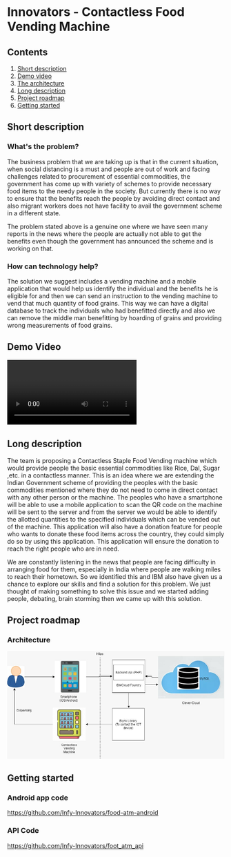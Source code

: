 # Innovators - Contactless Food Vending Machine
## Contents

1. [Short description](#short-description)
1. [Demo video](#demo-video)
1. [The architecture](#the-architecture)
1. [Long description](#long-description)
1. [Project roadmap](#project-roadmap)
1. [Getting started](#getting-started)

## Short description

### What's the problem?

The business problem that we are taking up is that in the current situation, when social distancing is a must and people are out of work and facing challenges related to procurement of essential commodities, the government has come up with variety of schemes to provide necessary food items to the needy people in the society. But currently there is no  way to  ensure that the benefits reach the people by avoiding direct contact and also migrant workers does not have facility to avail the government scheme in a different state. 

The problem stated above is a genuine one where we have seen many reports in the news where the people are actually not able to get the benefits even though the government has announced the scheme and is working on that. 

### How can technology help?

The solution we suggest includes a vending machine and a mobile application that would help us identify the individual and the benefits he is eligible for and then we can send an instruction to the vending machine to vend that much quantity of food grains. This way we can have a digital database to track the individuals who had benefitted directly and also we can remove the middle man benefitting by hoarding of grains and providing wrong measurements of food grains. 
 
 ## Demo Video
 ![Watch the video](https://github.com/Infy-Innovators/Food-ATM/blob/master/VID-20200427-WA0031.mp4)

## Long description

The team is proposing a Contactless Staple Food Vending machine which would provide people the basic essential commodities like Rice, Dal, Sugar ,etc. in a contactless manner. This is an idea where we are extending the Indian Government scheme of providing the peoples with the basic commodities mentioned where they do not need to come in direct contact with any other person or the machine. The peoples who have a smartphone will be able to use a mobile application to scan the QR code on the machine will be sent to the server and from the server we would be able to identify the allotted quantities to the specified individuals which can be vended out of the machine. This application will also have a donation feature for people who wants to donate these food items across the country, they could simply do so by using this application. This application will ensure the donation to reach the right people who are in need. 

We are constantly listening in the news that people are facing difficulty in arranging food for them, especially in India where people are walking miles to reach their hometown. So we identified this and  IBM also have given us a chance to explore our skills and find a solution for this problem. 
We just thought of making something to solve this issue and we started adding people, debating, brain storming then we came up with this solution. 

## Project roadmap
### Architecture

![Architecture](architecture.jpeg)
 
## Getting started

### Android app code
https://github.com/Infy-Innovators/food-atm-android


### API Code

https://github.com/Infy-Innovators/foot_atm_api

